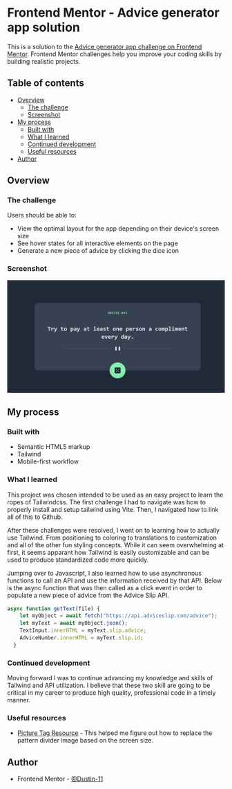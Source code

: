 # Frontend Mentor - Advice generator app solution

This is a solution to the [Advice generator app challenge on Frontend Mentor](https://www.frontendmentor.io/challenges/advice-generator-app-QdUG-13db). Frontend Mentor challenges help you improve your coding skills by building realistic projects.

## Table of contents

- [Overview](#overview)
  - [The challenge](#the-challenge)
  - [Screenshot](#screenshot)
- [My process](#my-process)
  - [Built with](#built-with)
  - [What I learned](#what-i-learned)
  - [Continued development](#continued-development)
  - [Useful resources](#useful-resources)
- [Author](#author)


## Overview

### The challenge

Users should be able to:

- View the optimal layout for the app depending on their device's screen size
- See hover states for all interactive elements on the page
- Generate a new piece of advice by clicking the dice icon

### Screenshot

![](./images/project-screenshot.jpg)

## My process

### Built with

- Semantic HTML5 markup
- Tailwind
- Mobile-first workflow

### What I learned

This project was chosen intended to be used as an easy project to learn the ropes of Tailwindcss. The first challenge I had to navigate was how to properly install and setup tailwind using Vite. Then, I navigated how to link all of this to Github.

After these challenges were resolved, I went on to learning how to actually use Tailwind. From positioning to coloring to translations to customization and all of the other fun styling concepts. While it can seem overwhelming at first, it seems apparant how Tailwind is easily customizable and can be used to produce standardized code more quickly.

Jumping over to Javascript, I also learned how to use asynchronous functions to call an API and use the information received by that API. Below is the async function that was then called as a click event in order to populate a new piece of advice from the Advice Slip API.

```js
async function getText(file) {
    let myObject = await fetch("https://api.adviceslip.com/advice");
    let myText = await myObject.json();
    TextInput.innerHTML = myText.slip.advice;
    AdviceNumber.innerHTML = myText.slip.id;
  }
```

### Continued development

Moving forward I was to continue advancing my knowledge and skills of Tailwind and API utilization. I believe that these two skill are going to be critical in my career to produce high quality, professional code in a timely manner.


### Useful resources

- [Picture Tag Resource](https://www.w3schools.com/TAGS/tag_picture.asp) - This helped me figure out how to replace the pattern divider image based on the screen size.


## Author

- Frontend Mentor - [@Dustin-11](https://www.frontendmentor.io/profile/Dustin-11)
